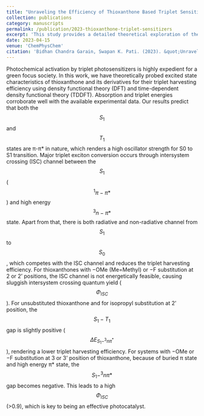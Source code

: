 ```yaml
---
title: "Unraveling the Efficiency of Thioxanthone Based Triplet Sensitizers: A Detailed Theoretical Study"
collection: publications
category: manuscripts
permalink: /publication/2023-thioxanthone-triplet-sensitizers
excerpt: 'This study provides a detailed theoretical exploration of the efficiency of thioxanthone-based triplet sensitizers.'
date: 2023-04-15
venue: 'ChemPhysChem'
citation: 'Bidhan Chandra Garain, Swapan K. Pati. (2023). &quot;Unraveling the Efficiency of Thioxanthone Based Triplet Sensitizers: A Detailed Theoretical Study.&quot; <i>ChemPhysChem</i>, 24(8), e202200753.'
---
```


Photochemical activation by triplet photosensitizers is highly expedient for a green focus society. In this work, we have theoretically probed excited state characteristics of thioxanthone and its derivatives for their triplet harvesting efficiency using density functional theory (DFT) and time-dependent density functional theory (TDDFT). Absorption and triplet energies corroborate well with the available experimental data. Our results predict that both the $$S_{1}$$ and $$T_{1}$$ states are π-π* in nature, which renders a high oscillator strength for S0 to S1 transition. Major triplet exciton conversion occurs through intersystem crossing (ISC) channel between the $$S_{1}$$ ($$^{1}π-π*$$) and high energy $$^{3}n-π*$$ state. Apart from that, there is both radiative and non-radiative channel from $$S_{1}$$ to $$S_{0}$$, which competes with the ISC channel and reduces the triplet harvesting efficiency. For thioxanthones with −OMe (Me=Methyl) or −F substitution at 2 or 2’ positions, the ISC channel is not energetically feasible, causing sluggish intersystem crossing quantum yield ($$\Phi_{ISC}$$). For unsubstituted thioxanthone and for isopropyl substitution at 2’ position, the $$S_{1}-T_{1}$$ gap is slightly positive ($$\Delta E_{S_{1}-^{3}n\pi^{*}}$$ ), rendering a lower triplet harvesting efficiency. For systems with −OMe or −F substitution at 3 or 3’ position of thioxanthone, because of buried π state and high energy π* state, the $$S_{1}-^{3}nπ*$$ gap becomes negative. This leads to a high $$\Phi_{ISC}$$ (>0.9), which is key to being an effective photocatalyst.

